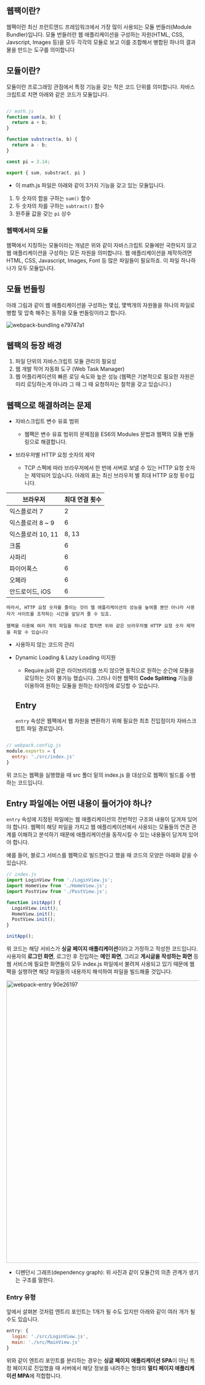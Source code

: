 ## 웹팩이란?
웹팩이란 최신 프런트엔드 프레임워크에서 가장 많이 사용되는 모듈 번들러(Module Bundler)입니다. 모듈 번들러란 웹 애플리케이션을 구성하는 자원(HTML, CSS, Javscript, Images 등)을 모두 각각의 모듈로 보고 이를 조합해서 병합된 하나의 결과물을 만드는 도구를 의미합니다

## 모듈이란?
모듈이란 프로그래밍 관점에서 특정 기능을 갖는 작은 코드 단위를 의미합니다. 자바스크립트로 치면 아래와 같은 코드가 모듈입니다.

```javascript

// math.js
function sum(a, b) {
  return a + b;
}

function substract(a, b) {
  return a - b;
}

const pi = 3.14;

export { sum, substract, pi }
```

- 이 math.js 파일은 아래와 같이 3가지 기능을 갖고 있는 모듈입니다.

1. 두 숫자의 합을 구하는 ``sum()`` 함수
2. 두 숫자의 차를 구하는 ``subtract()`` 함수
3. 원주율 값을 갖는 ``pi`` 상수


### 웹팩에서의 모듈
웹팩에서 지칭하는 모듈이라는 개념은 위와 같이 자바스크립트 모듈에만 국한되지 않고 웹 애플리케이션을 구성하는 모든 자원을 의미합니다. 웹 애플리케이션을 제작하려면 HTML, CSS, Javascript, Images, Font 등 많은 파일들이 필요하죠. 이 파일 하나하나가 모두 모듈입니다.

## 모듈 번들링

아래 그림과 같이 웹 애플리케이션을 구성하는 몇십, 몇백개의 자원들을 하나의 파일로 병합 및 압축 해주는 동작을 모듈 번들링이라고 합니다.

![webpack-bundling e79747a1](https://user-images.githubusercontent.com/63832678/137429623-72360e6d-ae25-425d-920d-63bbeff959db.png)


## 웹팩의 등장 배경

1. 파일 단위의 자바스크립트 모듈 관리의 필요성
2. 웹 개발 작어 자동화 도구 (Web Task Manager)
3. 웹 어플리케이션의 빠른 로딩 속도와 높은 성능
(웹팩은 기본적으로 필요한 자원은 미리 로딩하는게 아니라 그 때 그 때 요청하자는 철학을 갖고 있습니다.)


## 웹팩으로 해결하려는 문제

- 자바스크립트 변수 유효 범위
  - 웹팩은 변수 유효 범위의 문제점을 ES6의 Modules 문법과 웹팩의 모듈 번들링으로 해결합니다.


- 브라우저별 HTTP 요청 숫자의 제약
  - TCP 스펙에 따라 브라우저에서 한 번에 서버로 보낼 수 있는 HTTP 요청 숫자는 제약되어 있습니다. 아래의 표는 최신 브라우저 별 최대 HTTP 요청 횟수입니다.

| 브라우저 | 최대 연결 횟수 |
| ------ | -------- |
| 익스플로러 7      | 2     |
| 익스플로러 8 ~ 9      | 6     |
| 익스플로러 10, 11      | 8, 13     |
| 크롬      | 6     |
| 사파리      | 6     |
| 파이어폭스      | 6     |
| 오페라      | 6     |
| 안드로이드, iOS      | 6     |

``
따라서, HTTP 요청 숫자를 줄이는 것이 웹 애플리케이션의 성능을 높여줄 뿐만 아니라 사용자가 사이트를 조작하는 시간을 앞당겨 줄 수 있죠.
``

``
웹팩을 이용해 여러 개의 파일을 하나로 합치면 위와 같은 브라우저별 HTTP 요청 숫자 제약을 피할 수 있습니다
``

- 사용하지 않는 코드의 관리


- Dynamic Loading & Lazy Loading 미지원
  - Require.js와 같은 라이브러리를 쓰지 않으면 동적으로 원하는 순간에 모듈을 로딩하는 것이 불가능 했습니다. 그러나 이젠 웹팩의 **Code Splitting** 기능을 이용하여 원하는 모듈을 원하는 타이밍에 로딩할 수 있습니다.


  ## Entry

  `entry` 속성은 웹팩에서 웹 자원을 변환하기 위해 필요한 최초 진입점이자 자바스크립트 파일 경로입니다.


```javascript

// webpack.config.js
module.exports = {
  entry: './src/index.js'
}
```
위 코드는 웹팩을 실행했을 때 src 폴더 밑의 index.js 을 대상으로 웹팩이 빌드를 수행하는 코드입니다.

## Entry 파일에는 어떤 내용이 들어가야 하나?

`entry` 속성에 지정된 파일에는 웹 애플리케이션의 전반적인 구조와 내용이 담겨져 있어야 합니다. 웹팩이 해당 파일을 가지고 웹 애플리케이션에서 사용되는 모듈들의 연관 관계를 이해하고 분석하기 때문에 애플리케이션을 동작시킬 수 있는 내용들이 담겨져 있어야 합니다.

예를 들어, 블로그 서비스를 웹팩으로 빌드한다고 했을 때 코드의 모양은 아래와 같을 수 있습니다.
```javascript
// index.js
import LoginView from './LoginView.js';
import HomeView from './HomeView.js';
import PostView from './PostView.js';

function initApp() {
  LoginView.init();
  HomeView.init();
  PostView.init();
}

initApp();
```

위 코드는 해당 서비스가 **싱글 페이지 애플리케이션**이라고 가정하고 작성한 코드입니다. 사용자의 **로그인 화면**, 로그인 후 진입하는 **메인 화면**, 그리고 **게시글을 작성하는 화면** 등 웹 서비스에 필요한 화면들이 모두 index.js 파일에서 불려져 사용되고 있기 때문에 웹팩을 실행하면 해당 파일들의 내용까지 해석하여 파일을 빌드해줄 것입니다.

<img width="740" alt="webpack-entry 90e26197" src="https://user-images.githubusercontent.com/63832678/137592478-53830a62-0706-461f-9563-218d75160dca.png">

- 디펜던시 그래프(dependency graph): 위 사진과 같이 모듈간의 의존 관계가 생기는 구조를 말한다.

### Entry 유형

앞에서 살펴본 것처럼 엔트리 포인트는 1개가 될 수도 있지만 아래와 같이 여러 개가 될 수도 있습니다.

```javascript
entry: {
  login: './src/LoginView.js',
  main: './src/MainView.js'
}

```

위와 같이 엔트리 포인트를 분리하는 경우는 **싱글 페이지 애플리케이션 SPA**이 아닌 특정 페이지로 진입했을 때 서버에서 해당 정보를 내려주는 형태의 **멀티 페이지 애플리케이션 MPA**에 적합합니다.